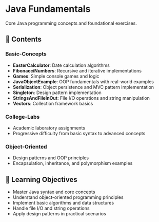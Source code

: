 # Java Fundamentals

Core Java programming concepts and foundational exercises.

## 📁 Contents

### Basic-Concepts
- **EasterCalculator**: Date calculation algorithms
- **FibonacciNumbers**: Recursive and iterative implementations
- **Games**: Simple console games and logic
- **JavaObjectExample**: OOP fundamentals with real-world examples
- **Serialization**: Object persistence and MVC pattern implementation
- **Singleton**: Design pattern implementation
- **StringsAndFileInOut**: File I/O operations and string manipulation
- **Vectors**: Collection framework basics

### College-Labs
- Academic laboratory assignments
- Progressive difficulty from basic syntax to advanced concepts

### Object-Oriented
- Design patterns and OOP principles
- Encapsulation, inheritance, and polymorphism examples

## 🎯 Learning Objectives
- Master Java syntax and core concepts
- Understand object-oriented programming principles
- Implement basic algorithms and data structures
- Handle file I/O and string operations
- Apply design patterns in practical scenarios